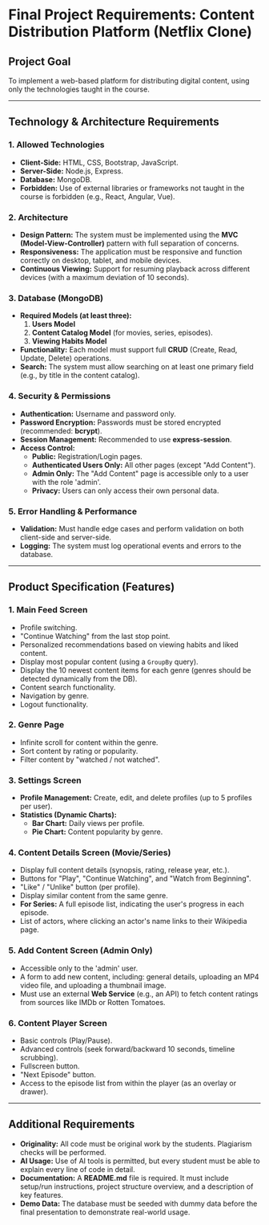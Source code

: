 # Final Project Requirements: Content Distribution Platform (Netflix Clone)

## Project Goal
To implement a web-based platform for distributing digital content, using only the technologies taught in the course.

---

## Technology & Architecture Requirements

### 1. Allowed Technologies
- **Client-Side:** HTML, CSS, Bootstrap, JavaScript.
- **Server-Side:** Node.js, Express.
- **Database:** MongoDB.
- **Forbidden:** Use of external libraries or frameworks not taught in the course is forbidden (e.g., React, Angular, Vue).

### 2. Architecture
- **Design Pattern:** The system must be implemented using the **MVC (Model-View-Controller)** pattern with full separation of concerns.
- **Responsiveness:** The application must be responsive and function correctly on desktop, tablet, and mobile devices.
- **Continuous Viewing:** Support for resuming playback across different devices (with a maximum deviation of 10 seconds).

### 3. Database (MongoDB)
- **Required Models (at least three):**
    1.  **Users Model**
    2.  **Content Catalog Model** (for movies, series, episodes).
    3.  **Viewing Habits Model**
- **Functionality:** Each model must support full **CRUD** (Create, Read, Update, Delete) operations.
- **Search:** The system must allow searching on at least one primary field (e.g., by title in the content catalog).

### 4. Security & Permissions
- **Authentication:** Username and password only.
- **Password Encryption:** Passwords must be stored encrypted (recommended: **bcrypt**).
- **Session Management:** Recommended to use **express-session**.
- **Access Control:**
    - **Public:** Registration/Login pages.
    - **Authenticated Users Only:** All other pages (except "Add Content").
    - **Admin Only:** The "Add Content" page is accessible only to a user with the role 'admin'.
    - **Privacy:** Users can only access their own personal data.

### 5. Error Handling & Performance
- **Validation:** Must handle edge cases and perform validation on both client-side and server-side.
- **Logging:** The system must log operational events and errors to the database.

---

## Product Specification (Features)

### 1. Main Feed Screen
- Profile switching.
- "Continue Watching" from the last stop point.
- Personalized recommendations based on viewing habits and liked content.
- Display most popular content (using a `GroupBy` query).
- Display the 10 newest content items for each genre (genres should be detected dynamically from the DB).
- Content search functionality.
- Navigation by genre.
- Logout functionality.

### 2. Genre Page
- Infinite scroll for content within the genre.
- Sort content by rating or popularity.
- Filter content by "watched / not watched".

### 3. Settings Screen
- **Profile Management:** Create, edit, and delete profiles (up to 5 profiles per user).
- **Statistics (Dynamic Charts):**
    - **Bar Chart:** Daily views per profile.
    - **Pie Chart:** Content popularity by genre.

### 4. Content Details Screen (Movie/Series)
- Display full content details (synopsis, rating, release year, etc.).
- Buttons for "Play", "Continue Watching", and "Watch from Beginning".
- "Like" / "Unlike" button (per profile).
- Display similar content from the same genre.
- **For Series:** A full episode list, indicating the user's progress in each episode.
- List of actors, where clicking an actor's name links to their Wikipedia page.

### 5. Add Content Screen (Admin Only)
- Accessible only to the 'admin' user.
- A form to add new content, including: general details, uploading an MP4 video file, and uploading a thumbnail image.
- Must use an external **Web Service** (e.g., an API) to fetch content ratings from sources like IMDb or Rotten Tomatoes.

### 6. Content Player Screen
- Basic controls (Play/Pause).
- Advanced controls (seek forward/backward 10 seconds, timeline scrubbing).
- Fullscreen button.
- "Next Episode" button.
- Access to the episode list from within the player (as an overlay or drawer).

---

## Additional Requirements
- **Originality:** All code must be original work by the students. Plagiarism checks will be performed.
- **AI Usage:** Use of AI tools is permitted, but every student must be able to explain every line of code in detail.
- **Documentation:** A **README.md** file is required. It must include setup/run instructions, project structure overview, and a description of key features.
- **Demo Data:** The database must be seeded with dummy data before the final presentation to demonstrate real-world usage.
